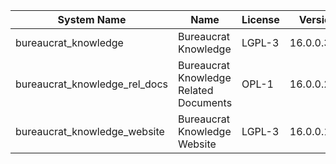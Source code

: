 | System Name | Name | License | Version | Summary | Price |
|---|---|---|---|---|---|
| bureaucrat_knowledge | Bureaucrat Knowledge | LGPL-3 | 16.0.0.37.1 | Bureaucrat Knowledge |  |
| bureaucrat_knowledge_rel_docs | Bureaucrat Knowledge Related Documents | OPL-1 | 16.0.0.2.0 | Bureaucrat Knowledge Related Documents |  |
| bureaucrat_knowledge_website | Bureaucrat Knowledge Website | LGPL-3 | 16.0.0.14.0 | Bureaucrat Knowledge Website |  |

